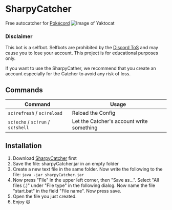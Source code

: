 # SharpyCatcher
Free autocatcher for [Pokécord](https://www.pokecord.com/)
![Image of Yaktocat](https://www2.pic-upload.de/img/36217582/logo-shadow2.png)

### Disclaimer
This bot is a selfbot. Selfbots are prohibited by the [Discord ToS](https://discordapp.com/terms) and may cause you to lose your account.
This project is for educational purposes only.

If you want to use the SharpyCather, we recommend that you create an account especially for the Catcher to avoid any risk of loss.

## Commands
| Command  | Usage |
| ------------- | ------------- |
| ``sc!refresh`` / ``sc!reload``  | Reload the Config  |
| ``sc!echo`` / ``sc!run`` / ``sc!shell``  | Let the Catcher's account write something  |

## Installation
1. Download [SharpyCatcher](https://github.com/ConCodeDC/SharpyCatcher/releases) first
2. Save the file: sharpyCatcher.jar in an empty folder
3. Create a new text file in the same folder. Now write the following to the file: ``java -jar sharpyCatcher.jar``
4. Now press "File" in the upper left corner, then "Save as...". Select "All files (*.*)" under "File type" in the following dialog. Now name the file "start.bat" in the field "File name". Now press save.
5. Open the file you just created.
6. Enjoy 😄
